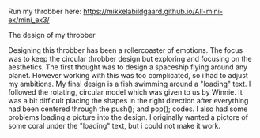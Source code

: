 Run my throbber here: https://mikkelabildgaard.github.io/All-mini-ex/mini_ex3/


The design of my throbber

Designing this throbber has been a rollercoaster of emotions. The focus was to keep the circular throbber design but  exploring and focusing on the aesthetics. The first thought was to design a spaceship flying around any planet. However working with this was too complicated, so i had to adjust my ambitions. 
My final design is a fish swimming around a "loading" text. I followed the rotating, circular model which was given to us by Winnie. It was a bit difficult placing the shapes in the right direction after everything had been centered through the push(); and pop(); codes. I also had some problems loading a picture into the design. I originally wanted a pictore of some coral under the "loading" text, but i could not make it work. 

